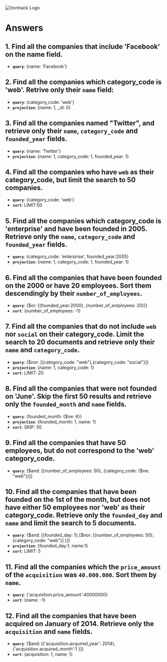 ![Ironhack Logo](https://i.imgur.com/1QgrNNw.png)

# Answers

## 1. Find all the companies that include 'Facebook' on the **name** field.

 - **`query`**: {name: 'Facebook'}
 
 ## 2. Find all the companies which **category_code** is 'web'. Retrive only their `name` field:

 - **`query`**: {category_code: 'web'}
 - **`projection`**: {name: 1, _id: 0}

## 3. Find all the companies named "Twitter", and retrieve only their `name`, `category_code` and `founded_year` fields.

- **`query`**: {name: 'Twitter'}
 - **`projection`**: {name: 1, category_code: 1, founded_year: 1} 

## 4. Find all the companies who have `web` as their **category_code**, but limit the search to 50 companies.

- **`query`**: {category_code: 'web'}
- **`sort`**: LIMIT:50


## 5. Find all the companies which **category_code** is 'enterprise' and have been founded in 2005. Retrieve only the `name`, `category_code` and `founded_year` fields.

- **`query`**: {category_code: 'enterprise', founded_year:2005}
 - **`projection`**: {name: 1, category_code: 1, founded_year: 1}

## 6. Find all the companies that have been **founded** on the 2000 or have 20 **employees**. Sort them descendingly by their `number_of_employees`.

- **`query`**: {$or: [{founded_year:2000}, {number_of_employees: 20}]}
- **`sort`**: {number_of_employees: -1}

## 7. Find all the companies that do not include `web` nor `social` on their **category_code**. Limit the search to 20 documents and retrieve only their `name` and `category_code`.

- **`query`**: {$nor: [{category_code: "web"},{category_code: "social"}]}
- **`projection`**: {name: 1, category_code: 1}
- **`sort`**: LIMIT: 20

## 8. Find all the companies that were not **founded** on 'June'. Skip the first 50 results and retrieve only the `founded_month` and `name` fields.

- **`query`**: {founded_month: {$ne: 6}}
- **`projection`**: {founded_month: 1, name: 1}
- **`sort`**: SKIP: 50

## 9. Find all the companies that have 50 employees, but do not correspond to the 'web' **category_code**. 

- **`query`**: {$and: [{number_of_employees: 50}, {category_code: {$ne: "web"}}]}

## 10. Find all the companies that have been founded on the 1st of the month, but does not have either 50 employees nor 'web' as their **category_code**. Retrieve only the `founded_day` and `name` and limit the search to 5 documents.

- **`query`**: {$and: [{founded_day: 1},{$nor: [{number_of_employees: 50}, {category_code: "web"}] }]}
- **`projection`**: {founded_day:1, name:1}
- **`sort`**: LIMIT: 5


## 11. Find all the companies which the `price_amount` of the `acquisition` was **`40.000.000`**. Sort them by `name`.

- **`query`**: {'acquisition.price_amount':40000000}
- **`sort`**: {name: -1}

## 12. Find all the companies that have been acquired on January of 2014. Retrieve only the `acquisition` and `name` fields.

- **`query`**: {$and: [{'acquisition.acquired_year': 2014},{'acquisition.acquired_month':1 }]}
- **`sort`**: {acquisition: 1, name: 1}